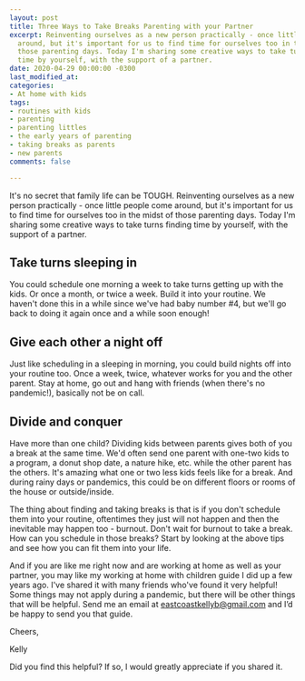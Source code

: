 ```yaml
---
layout: post
title: Three Ways to Take Breaks Parenting with your Partner
excerpt: Reinventing ourselves as a new person practically - once little people come
  around, but it's important for us to find time for ourselves too in the midst of
  those parenting days. Today I'm sharing some creative ways to take turns finding
  time by yourself, with the support of a partner.
date: 2020-04-29 00:00:00 -0300
last_modified_at: 
categories:
- At home with kids
tags:
- routines with kids
- parenting
- parenting littles
- the early years of parenting
- taking breaks as parents
- new parents
comments: false

---
```

It's no secret that family life can be TOUGH. Reinventing ourselves as a new person practically - once little people come around, but it's important for us to find time for ourselves too in the midst of those parenting days. Today I'm sharing some creative ways to take turns finding time by yourself, with the support of a partner.

## Take turns sleeping in

You could schedule one morning a week to take turns getting up with the kids. Or once a month, or twice a week. Build it into your routine. We haven't done this in a while since we've had baby number #4, but we'll go back to doing it again once and a while soon enough!

## Give each other a night off

Just like scheduling in a sleeping in morning, you could build nights off into your routine too. Once a week, twice, whatever works for you and the other parent. Stay at home, go out and hang with friends (when there's no pandemic!), basically not be on call.

## Divide and conquer

Have more than one child? Dividing kids between parents gives both of you a break at the same time. We'd often send one parent with one-two kids to a program, a donut shop date, a nature hike, etc. while the other parent has the others. It's amazing what one or two less kids feels like for a break. And during rainy days or pandemics, this could be on different floors or rooms of the house or outside/inside. 

The thing about finding and taking breaks is that is if you don't schedule them into your routine, oftentimes they just will not happen and then the inevitable may happen too - burnout. Don't wait for burnout to take a break. How can you schedule in those breaks? Start by looking at the above tips and see how you can fit them into your life.

And if you are like me right now and are working at home as well as your partner, you may like my working at home with children guide I did up a few years ago. I've shared it with many friends who've found it very helpful! Some things may not apply during a pandemic, but there will be other things that will be helpful. Send me an email at eastcoastkellyb@gmail.com and I’d be happy to send you that guide.

Cheers,

Kelly

Did you find this helpful? If so, I would greatly appreciate if you shared it.